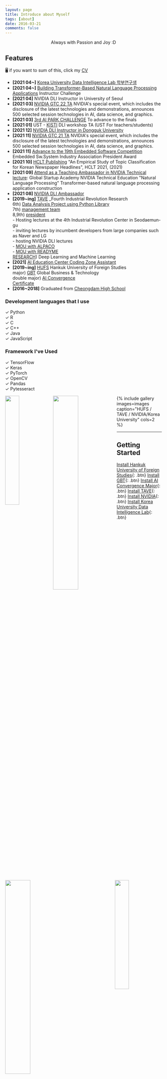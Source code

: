 ```yaml
---
layout: page
title: Introduce about Myself
tags: [about]
date: 2016-03-21
comments: false
---
```

    
<center>Always with Passion and Joy :D</center>

## Features
🖥️ if you want to sum of this, click my [CV](https://github.com/yerimoh/yerimoh.github.io/files/7949354/CV_yerimOh.1.pdf)   

* **[2021 04~]** [Korea University Data Intelligence Lab 학부연구생](http://dilab.korea.ac.kr/)   
* **[2021 04~]**  [Building Transformer-Based Natural Language Processing Applications]( https://www.nvidia.com/ko-kr/training/instructor-led-workshops/natural-language-processing/) Instructor Challenge      
* **[2021 04]** NVIDIA DLI Instructor in University of Seoul          
* **[2021 03]** [NVIDIA GTC 22 TA](https://www.nvidia.com/ko-kr/) NVIDIA's special event, which includes the disclosure of the latest technologies and demonstrations, announces 500 selected session technologies in AI, data science, and graphics.     
* **[2021 03]** [3rd AI PARK CHALLENGE](https://bit.ly/34VFbkh) To advance to the finals   
* **[2021 01]** UST - [KISTI](https://www.kisti.re.kr/) DLI workshop TA (UST For teachers/students)     
* **[2021 12]** [NVIDIA DLI Instructor in Dongguk University](https://yerimoh.github.io/Instructor/)      
* **[2021 11]** [NVIDIA GTC 21 TA](https://www.nvidia.com/ko-kr/) NVIDIA's special event, which includes the disclosure of the latest technologies and demonstrations, announces 500 selected session technologies in AI, data science, and graphics.     
* **[2021 11]** [Advance to the 19th Embedded Software Competition ](https://eswcontest.or.kr/main/main.php) Embedded Sw.System Industry Association President Award   
* **[2021 10]** [HCLT Publishing](https://yerimoh.github.io/HCLT/) "An Empirical Study of Topic Classification for Korean Newspaper Headlines", HCLT 2021, (2021)  
* **[2021 09]** [Attend as a Teaching Ambassador in NVIDIA Technical lecture](https://yerimoh.github.io/NLPTA/): Global Startup Academy NVIDIA Technical Education "Natural Language Processing" Transformer-based natural language processing application construction      
* **[2021 08]** [NVIDIA DLI Ambassador](https://yerimoh.github.io/03-NVIDIA-DLI/)     
* **[2019~ing]** [TAVE](https://blog.naver.com/t-ave) _Fourth Industrial Revolution Research
<br/> 6th) [Data Analysis Project using Python Library](https://yerimoh.github.io/first-project/) 
<br/> 7th) [management team](https://www.instagram.com/p/CKvZreGhiWh/)
<br/> 8,9th) [president](https://www.instagram.com/p/CSCHtqLlQcM/)       
       - Hosting lectures at the 4th Industrial Revolution Center in Seodaemun-gu   
       - inviting lectures by incumbent developers from large companies such as Naver and LG      
       - hosting NVIDIA DLI lectures   
       - [MOU with ALPACO](https://corp.alpaco.co.kr/)      
       - [MOU with READYME](https://www.readyme.kr/)
<br/> [RESEARCH](https://taveresearch.github.io/about/)) Deep Learning and Machine Learning 
* **[2021]** [AI Education Center Coding Zone Assistant](https://drive.google.com/file/d/12pUaaA1m7bl3LLIiVGWsNkXdR40DU-Y3/view?usp=sharing)  
* **[2019~ing]** [HUFS](http://www.hufs.ac.kr/) Hankuk University of Foreign Studies
<br/>major) [GBT](http://hufsgbtgbt.cafe24.com/) Global Business & Technology 
<br/>double major) [AI Convergence](http://soft.hufs.ac.kr/)  
[Certificate](https://user-images.githubusercontent.com/76824611/125048882-54cb4780-e0db-11eb-8ed2-cf6b458fa042.png)     
* **[2016~2018]** Graduated from [Cheongdam High School](http://chungdam.sen.hs.kr/index.do) 
     

    
  

  



### Development languages that I use
✓ Python  
✓ R   
✓ C   
✓ C++    
✓ Java       
✓ JavaScript   


### Framework I've Used
✓ TensorFlow    
✓ Keras   
✓ PyTorch    
✓ OpenCV      
✓ Pandas     
✓ Pytesseract   


<img src = "https://user-images.githubusercontent.com/76824611/133220622-355a358b-16c3-410c-baad-5178ed223883.png" width="30%" align="left"><img src = "https://user-images.githubusercontent.com/76824611/138795173-118b3991-6b21-4a92-9e40-5eaeea99295e.png" width="40%" align="left"><img src = "https://user-images.githubusercontent.com/76824611/162849091-d357935b-aec8-4168-8e05-af243ad3b123.png" width="40%" align="left"><img src = "https://user-images.githubusercontent.com/76824611/138794815-1ff17c21-7739-404f-aab1-ad149ecb821b.png" width="30%" align="right">







{% include gallery images=images caption="HUFS / TAVE / NVIDIA/Korea University" cols=2 %}



------

## Getting Started
      

[Install Hankuk University of Foreign Studies](http://www.hufs.ac.kr/){: .btn}
[Install GBT](http://hufsgbtgbt.cafe24.com/){: .btn}
[Install AI Convergence Major](http://soft.hufs.ac.kr/){: .btn}
[Install TAVE](https://blog.naver.com/t-ave){: .btn}
[Install NVIDIA](https://www.nvidia.com/en-us/){: .btn}
[Install Korea University Data Intelligence Lab]((http://dilab.korea.ac.kr/) ){: .btn}
